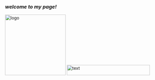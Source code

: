 <p align="center">
    <h3><b><i>welcome to my page!</i></b></h3>
    <img alt="logo" src="https://i.ibb.co/85FgQzY/Moon-Runes.png" width="200" height="200" />
    <img alt="text" src="https://i.ibb.co/4S0qS8h/NameText.png" width="274" height="34" />
</p>

